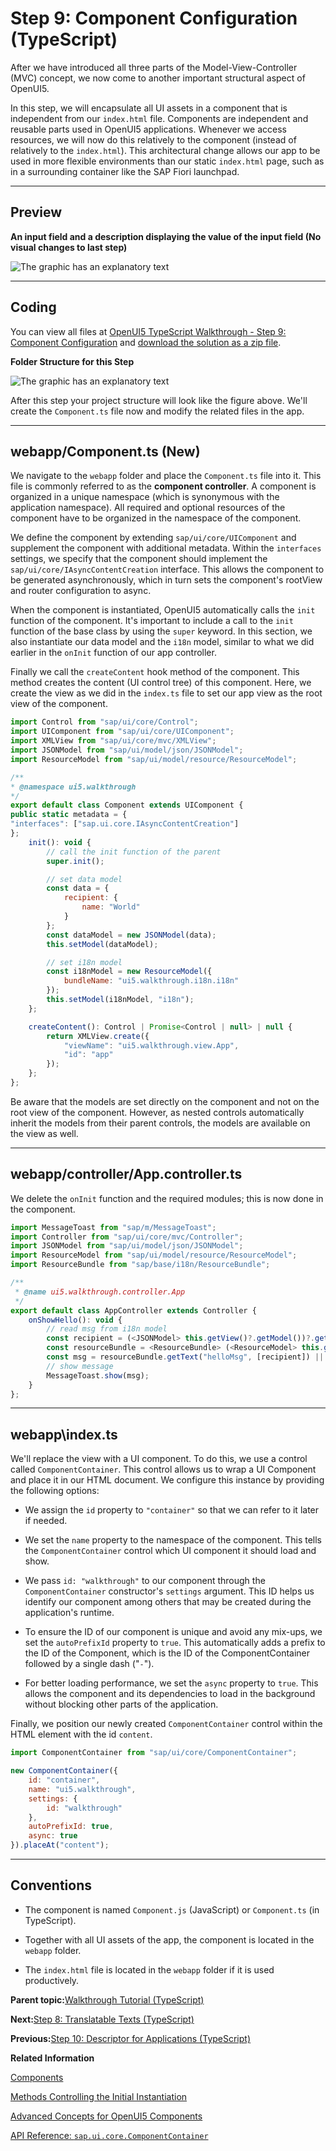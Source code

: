 <!-- loiof9d0e2fcd2134ff7923fcdcba8bded96 -->

# Step 9: Component Configuration \(TypeScript\)

After we have introduced all three parts of the Model-View-Controller \(MVC\) concept, we now come to another important structural aspect of OpenUI5.

In this step, we will encapsulate all UI assets in a component that is independent from our `index.html` file. Components are independent and reusable parts used in OpenUI5 applications. Whenever we access resources, we will now do this relatively to the component \(instead of relatively to the `index.html`\). This architectural change allows our app to be used in more flexible environments than our static `index.html` page, such as in a surrounding container like the SAP Fiori launchpad.

***

## Preview

  
  
**An input field and a description displaying the value of the input field \(No visual changes to last step\)**

![The graphic has an explanatory text](images/loiocac9bcfa902c44c496d115acd7ee7376_LowRes.png "An input field and a description displaying the value of the input field (No
					visual changes to last step)")

***

## Coding

You can view all files at [OpenUI5 TypeScript Walkthrough - Step 9: Component Configuration](https://github.com/sap-samples/ui5-typescript-walkthrough/tree/main/steps/09) and [download the solution as a zip file](https://sap-samples.github.io/ui5-typescript-walkthrough/ui5-typescript-walkthrough-step-09.zip).

  
  
**Folder Structure for this Step**

![The graphic has an explanatory text](images/loioaa6ba83cdebc4a75be6a6b2ff6efffcb_LowRes.png "Folder Structure for this Step")

After this step your project structure will look like the figure above. We'll create the `Component.ts` file now and modify the related files in the app.

***

## webapp/Component.ts \(New\)

We navigate to the `webapp` folder and place the `Component.ts` file into it. This file is commonly referred to as the **component controller**. A component is organized in a unique namespace \(which is synonymous with the application namespace\). All required and optional resources of the component have to be organized in the namespace of the component.

We define the component by extending `sap/ui/core/UIComponent` and supplement the component with additional metadata. Within the `interfaces` settings, we specify that the component should implement the `sap/ui/core/IAsyncContentCreation` interface. This allows the component to be generated asynchronously, which in turn sets the component's rootView and router configuration to async.

When the component is instantiated, OpenUI5 automatically calls the `init` function of the component. It's important to include a call to the `init` function of the base class by using the `super` keyword. In this section, we also instantiate our data model and the `i18n` model, similar to what we did earlier in the `onInit` function of our app controller.

Finally we call the `createContent` hook method of the component. This method creates the content \(UI control tree\) of this component. Here, we create the view as we did in the `index.ts` file to set our app view as the root view of the component.

```js
import Control from "sap/ui/core/Control";
import UIComponent from "sap/ui/core/UIComponent";
import XMLView from "sap/ui/core/mvc/XMLView";
import JSONModel from "sap/ui/model/json/JSONModel";
import ResourceModel from "sap/ui/model/resource/ResourceModel";

/**
* @namespace ui5.walkthrough
*/
export default class Component extends UIComponent {
public static metadata = {
"interfaces": ["sap.ui.core.IAsyncContentCreation"]
};
    init(): void {
        // call the init function of the parent
        super.init();

        // set data model
        const data = {
            recipient: {
                name: "World"
            }
        };
        const dataModel = new JSONModel(data);
        this.setModel(dataModel);

        // set i18n model
        const i18nModel = new ResourceModel({
            bundleName: "ui5.walkthrough.i18n.i18n"
        });
        this.setModel(i18nModel, "i18n");
    };

    createContent(): Control | Promise<Control | null> | null {
        return XMLView.create({
            "viewName": "ui5.walkthrough.view.App",
            "id": "app"
        });
    };
};
```

Be aware that the models are set directly on the component and not on the root view of the component. However, as nested controls automatically inherit the models from their parent controls, the models are available on the view as well.

***

## webapp/controller/App.controller.ts

We delete the `onInit` function and the required modules; this is now done in the component.

```js
import MessageToast from "sap/m/MessageToast";
import Controller from "sap/ui/core/mvc/Controller";
import JSONModel from "sap/ui/model/json/JSONModel";
import ResourceModel from "sap/ui/model/resource/ResourceModel";
import ResourceBundle from "sap/base/i18n/ResourceBundle";

/**
 * @name ui5.walkthrough.controller.App
 */
export default class AppController extends Controller {
    onShowHello(): void {
        // read msg from i18n model
        const recipient = (<JSONModel> this.getView()?.getModel())?.getProperty("/recipient/name");
        const resourceBundle = <ResourceBundle> (<ResourceModel> this.getView()?.getModel("i18n"))?.getResourceBundle();
        const msg = resourceBundle.getText("helloMsg", [recipient]) || "no text defined";
        // show message
        MessageToast.show(msg);
    }
};
```

***

<a name="loiof9d0e2fcd2134ff7923fcdcba8bded96__section_ok2_4n5_zgb"/>

## webapp\\index.ts

We'll replace the view with a UI component. To do this, we use a control called `ComponentContainer`. This control allows us to wrap a UI Component and place it in our HTML document. We configure this instance by providing the following options:

-   We assign the `id` property to `"container"` so that we can refer to it later if needed.

-   We set the `name` property to the namespace of the component. This tells the `ComponentContainer` control which UI component it should load and show.

-   We pass `id: "walkthrough"` to our component through the `ComponentContainer` constructor's `settings` argument. This ID helps us identify our component among others that may be created during the application's runtime.

-   To ensure the ID of our component is unique and avoid any mix-ups, we set the `autoPrefixId` property to `true`. This automatically adds a prefix to the ID of the Component, which is the ID of the ComponentContainer followed by a single dash \("`-`"\).

-   For better loading performance, we set the `async` property to `true`. This allows the component and its dependencies to load in the background without blocking other parts of the application.


Finally, we position our newly created `ComponentContainer` control within the HTML element with the id `content`.

```js
import ComponentContainer from "sap/ui/core/ComponentContainer";

new ComponentContainer({
    id: "container",
    name: "ui5.walkthrough",
    settings: {
        id: "walkthrough"
    },
    autoPrefixId: true,
    async: true
}).placeAt("content");
```

***

## Conventions

-   The component is named `Component.js` \(JavaScript\) or `Component.ts` \(in TypeScript\).

-   Together with all UI assets of the app, the component is located in the `webapp` folder.

-   The `index.html` file is located in the `webapp` folder if it is used productively.


**Parent topic:**[Walkthrough Tutorial \(TypeScript\)](walkthrough-tutorial-typescript-dad1905.md "In this tutorial we'll introduce you to all major development paradigms of OpenUI5. We'll demonstrate the use of TypeScript with OpenUI5 and highlight the specific characteristics of this approach.")

**Next:**[Step 8: Translatable Texts \(TypeScript\)](step-8-translatable-texts-typescript-4dcf52e.md "In this step we move the texts of our UI to a separate resource file.")

**Previous:**[Step 10: Descriptor for Applications \(TypeScript\)](step-10-descriptor-for-applications-typescript-2a46b75.md "All application-specific configuration settings will now further be put in a separate descriptor file called manifest.json. This clearly separates the application coding from the configuration settings and makes our app even more flexible. For example, all SAP Fiori applications are realized as components and come with a descriptor file in order to be hosted in the SAP Fiori launchpad.")

**Related Information**  


[Components](../04_Essentials/components-958ead5.md "Components are independent and reusable parts used in OpenUI5 applications.")

[Methods Controlling the Initial Instantiation](../04_Essentials/methods-controlling-the-initial-instantiation-b430345.md "OpenUI5 provides two methods for the initial instantiation of the component.")

[Advanced Concepts for OpenUI5 Components](../04_Essentials/advanced-concepts-for-openui5-components-ecbc417.md "Advanced concepts for components include routing and navigation and component data as well as the event bus.")

[API Reference: `sap.ui.core.ComponentContainer`](https://ui5.sap.com/#/api/sap.ui.core.ComponentContainer)


